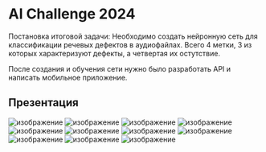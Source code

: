 # AI Challenge 2024

Постановка итоговой задачи: Необходимо создать нейронную сеть для классификации речевых дефектов в аудиофайлах. Всего 4 метки, 3 из которых характеризуют дефекты, а четвертая их остутствие.

После создания и обучения сети нужно было разработать API и написать мобильное приложение.

## Презентация

![изображение](https://github.com/user-attachments/assets/23680ef1-384a-4680-89b8-7ef0051eebab)
![изображение](https://github.com/user-attachments/assets/73171d0f-2e08-4451-8853-f15cdc4af3f1)
![изображение](https://github.com/user-attachments/assets/8d455ef3-a9c2-4c7f-8780-317e59456f36)
![изображение](https://github.com/user-attachments/assets/605e80d9-1cbe-4855-b510-97bc5c614c8a)
![изображение](https://github.com/user-attachments/assets/c7845ebf-7bd8-4cf8-8d05-f87b0808cbe3)
![изображение](https://github.com/user-attachments/assets/d8e72907-c7c8-4ae2-b5cd-bf19dfb57595)
![изображение](https://github.com/user-attachments/assets/60ddcc71-abc1-4b5d-9c88-9baf063258d0)
![изображение](https://github.com/user-attachments/assets/9827e4a1-36a9-4e9f-beeb-2d6323014021)
![изображение](https://github.com/user-attachments/assets/b68501f9-bd77-47ae-bf64-503fdaa7cc4b)
![изображение](https://github.com/user-attachments/assets/b6e09e3b-76aa-4233-a9d7-c70bf66a1a14)
![изображение](https://github.com/user-attachments/assets/553b2167-e1db-4f88-baa1-605ca964f4a7)
